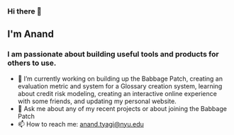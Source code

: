 ### Hi there 👋

<!--
**ananddtyagi/ananddtyagi** is a ✨ _special_ ✨ repository because its `README.md` (this file) appears on your GitHub profile.

Here are some ideas to get you started:

- 🔭 I’m currently working on ...
- 🌱 I’m currently learning ...
- 👯 I’m looking to collaborate on ...
- 🤔 I’m looking for help with ...
- 💬 Ask me about ...
- 📫 How to reach me: ...
- 😄 Pronouns: ...
- ⚡ Fun fact: ...
-->

## I'm Anand 
### I am passionate about building useful tools and products for others to use. 

 - 🔭 I’m currently working on building up the Babbage Patch, creating an evaluation metric and system for a Glossary creation system, learning about credit risk modeling, creating an interactive online experience with some friends, and updating my personal website.
- 💬 Ask me about any of my recent projects or about joining the Babbage Patch
- 📫 How to reach me: anand.tyagi@nyu.edu

